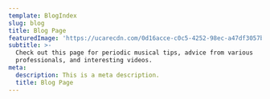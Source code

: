 ```yaml
---
template: BlogIndex
slug: blog
title: Blog Page
featuredImage: 'https://ucarecdn.com/0d16acce-c0c5-4252-98ec-a47df3057b44/'
subtitle: >-
  Check out this page for periodic musical tips, advice from various
  professionals, and interesting videos.
meta:
  description: This is a meta description.
  title: Blog Page
---
```


